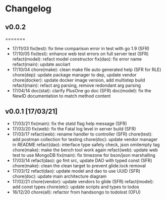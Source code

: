 # Changelog
## v0.0.2
=======
- 17/11/03 fix(test): fix time comparison error in test with go 1.9 (SFR)
- 17/10/05 fix(test): enhance web test errors on full server test (SFR)
           refact(model): refact model constructor
           fix(dao): fix error name
	   refact(main): update asciiart
- 17/10/04 chore(make): clean make file auto generated help (SFR for RLE)
           chore(dep): update package manager to dep, update vendor
           chore(docker): update docker image version, add multistep build
           refact(main): refact arg parsing, remove redondant arg parsing
- 17/04/14 doc(stat): clarify PlusOne go doc (SFR)
           doc(model): fix the NewID documentation to match method content
## v0.0.1 [17/03/21]
- 17/03/21 fix(main): fix the statd flag help message (SFR)
- 17/03/20 fix(web): fix the Fatal log level in server build (SFR)
- 17/03/17 refact(web): rename handler to controller (SFR)
           chore(test): add postman collection for testing
           chore(doc): update vendor manager in README
           refact(dao): interface type safety check, json omitempty tag
           chore(make): make the bench tool work again
           refact(web): update web test to use MongoDB
           fix(main): fix timezone for bson/json marshalling
- 17/03/14 refact(dao): go fmt src, update DAO with typed const (SFR)
           chore(make): clean the clean target to prevent glide.lock removal
- 17/03/12 refact(dao): update model and dao to use UUID (SFR)
           chore(doc): update main architecture diagram
- 17/02/21 chore(vendor): update vendors to glide (SFR)
           refact(model): add const types
           chore(etc): update scripts and types to todos
- 16/12/20 chore(all): refactor from handsongo to todolost (OFU)

